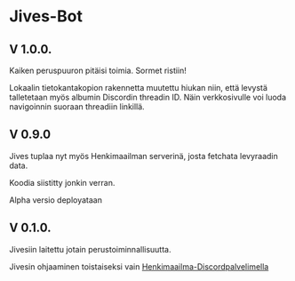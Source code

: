 # Jives-Bot

## V 1.0.0.

Kaiken peruspuuron pitäisi toimia. Sormet ristiin!

Lokaalin tietokantakopion rakennetta muutettu hiukan niin, että levystä talletetaan myös albumin Discordin threadin ID. Näin verkkosivulle voi luoda navigoinnin suoraan threadiin linkillä.

## V 0.9.0

Jives tuplaa nyt myös Henkimaailman serverinä, josta fetchata levyraadin data.

Koodia siistitty jonkin verran.

Alpha versio deployataan

## V 0.1.0.

Jivesiin laitettu jotain perustoiminnallisuutta.

Jivesin ohjaaminen toistaiseksi vain [Henkimaailma-Discordpalvelimella](https://discord.gg/GPtVSVaVz7)

